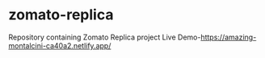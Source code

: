 # zomato-replica
Repository containing Zomato Replica project
Live Demo-https://amazing-montalcini-ca40a2.netlify.app/

